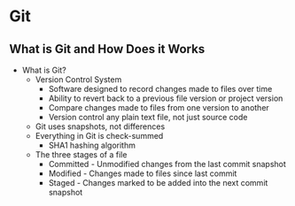 # Git

## What is Git and How Does it Works

* What is Git?
    * Version Control System
        * Software designed to record changes made to files over time
        * Ability to revert back to a previous file version or project version
        * Compare changes made to files from one version to another
        * Version control any plain text file, not just source code
    * Git uses snapshots, not differences
    * Everything in Git is check-summed
        * SHA1 hashing algorithm
    * The three stages of a file
        * Committed - Unmodified changes from the last commit snapshot
        * Modified - Changes made to files since last commit
        * Staged - Changes marked to be added into the next commit snapshot